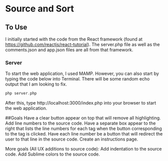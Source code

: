 # Source and Sort


## To Use

I initially started with the code from the React framework (found at https://github.com/reactjs/react-tutorial). The server.php file as well as the comments.json and app.json files are all from that framework. 

### Server
To start the web application, I used MAMP.
However, you can also start by typing the code below into Terminal. There will be some random echo output that I am looking to fix.

```php
php server.php 
```
After this, type http://localhost:3000/index.php into your browser to start the web application. 

##Goals
Have a clear button appear on top that will remove all highlighting.
Add line numbers to the source code.
Have a separate box appear to the right that lists the line numbers for each tag when the button corresponding to the tag is clicked.
Have each line number be a button that will redirect the user to that line in the source code.
Create an instructions page.

More goals (All UX additions to source code):
Add indentation to the source code. 
Add Sublime colors to the source code. 

